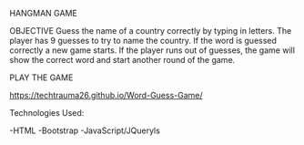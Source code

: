 HANGMAN GAME

OBJECTIVE 
    Guess the name of a country correctly by typing in letters. The player has 9 guesses to try to name the country. If the word is guessed
correctly a new game starts. If the player runs out of guesses, the game will show the correct word and start another round of the game.

PLAY THE GAME

https://techtrauma26.github.io/Word-Guess-Game/

Technologies Used:

-HTML 
-Bootstrap 
-JavaScript/JQueryls
